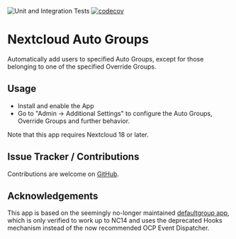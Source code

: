 ![Unit and Integration Tests](https://github.com/stjosh/auto_groups/workflows/Unit%20and%20Integration%20Tests/badge.svg)
[![codecov](https://codecov.io/gh/stjosh/auto_groups/branch/master/graph/badge.svg)](https://codecov.io/gh/stjosh/auto_groups)

# Nextcloud Auto Groups
Automatically add users to specified Auto Groups, except for those belonging to one of the specified Override Groups. 

## Usage

* Install and enable the App
* Go to "Admin -> Additional Settings" to configure the Auto Groups, Override Groups and further behavior.

Note that this app requires Nextcloud 18 or later.

## Issue Tracker / Contributions

Contributions are welcome on [GitHub](https://github.com/stjosh/auto_groups/issues).

## Acknowledgements

This app is based on the seemingly no-longer maintained [defaultgroup app](https://github.com/bodangren/defaultgroup), which is only verified to work up to NC14 and uses the deprecated Hooks mechanism instead of the now recommended OCP Event Dispatcher.
